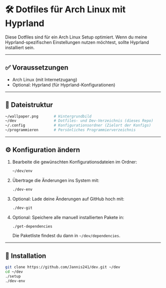 # 🛠️ Dotfiles für Arch Linux mit Hyprland

Diese Dotfiles sind für ein Arch Linux Setup optimiert.
Wenn du meine Hyprland-spezifischen Einstellungen nutzen möchtest, sollte Hyprland installiert sein.

---

## ✅ Voraussetzungen

- Arch Linux (mit Internetzugang)
- Optional: Hyprland (für Hyprland-Konfigurationen)

---

## 📁 Dateistruktur

```bash
~/wallpaper.png       # Hintergrundbild
~/dev                 # Dotfiles- und Dev-Verzeichnis (dieses Repo)
~/.config             # Konfigurationsordner (Zielort der Konfigs)
~/programmieren       # Persönliches Programmierverzeichnis
```


---

## ⚙️ Konfiguration ändern

1. Bearbeite die gewünschten Konfigurationsdateien im Ordner:

   ```bash
   ~/dev/env
   ```

2. Übertrage die Änderungen ins System mit:

   ```bash
   ./dev-env
   ```

3. Optional: Lade deine Änderungen auf GitHub hoch mit:

   ```bash
   ./dev-git
   ```

4. Optional: Speichere alle manuell installierten Pakete in:

   ```bash
   ./get-dependencies
   ```

   Die Paketliste findest du dann in `~/dev/dependencies`.

---

## 🚀 Installation

```bash
git clone https://github.com/Jannis241/dev.git ~/dev
cd ~/dev
./setup
./dev-env
```
